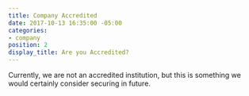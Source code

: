 ```yaml
---
title: Company Accredited
date: 2017-10-13 16:35:00 -05:00
categories:
- company
position: 2
display_title: Are you Accredited?
---
```


Currently, we are not an accredited institution, but this is something we would certainly consider securing in future.